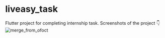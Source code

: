 # liveasy_task

Flutter project for completing internship task.
Screenshots of the project :point_down:
![merge_from_ofoct](https://user-images.githubusercontent.com/63182838/147890944-f48385dc-b365-4ffa-b12c-938059a679af.png)

